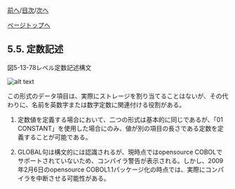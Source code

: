 <!--navi start1-->
[前へ](5-4.md)/[目次](https://opensourcecobol.github.io/markdown/TOC.html)/[次へ](5-6.md)
<!--navi end1-->
<!--navi start2-->

[ページトップへ](5-5.md)
<!--navi end2-->
## 5.5. 定数記述

図5-13-78レベル定数記述構文

![alt text](Image/5-13.png)

この形式のデータ項目は、実際にストレージを割り当てることはないが、その代わりに、名前を英数字または数字定数に関連付ける役割がある。

1. 定数値を定義する場合において、二つの形式は基本的に同じであるが、「01 CONSTANT」を使用した場合にのみ、値が別の項目の長さである定数を定義することが可能である。

2. GLOBAL句は構文的には認識されるが、現時点ではopensource COBOLでサポートされていないため、コンパイラ警告が表示される。しかし、2009年2月6日のopensource COBOL1.1パッケージ化の時点では、実際にコンパイラを中断させる可能性がある。

